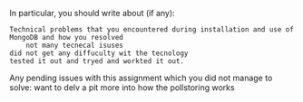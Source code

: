 In particular, you should write about (if any):

    Technical problems that you encountered during installation and use of MongoDB and how you resolved
        not many tecnecal isuses
    did not get any diffuculty wit the tecnology
    tested it out and tryed and workted it out.
Any pending issues with this assignment which you did not manage to solve:
        want to delv a pit more into how the pollstoring works